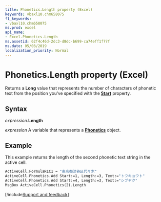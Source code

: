 ```yaml
---
title: Phonetics.Length property (Excel)
keywords: vbaxl10.chm658075
f1_keywords:
- vbaxl10.chm658075
ms.prod: excel
api_name:
- Excel.Phonetics.Length
ms.assetid: 62f4c46d-2dc3-d8dc-b699-ca74eff1f77f
ms.date: 05/03/2019
localization_priority: Normal
---
```



# Phonetics.Length property (Excel)

Returns a **Long** value that represents the number of characters of phonetic text from the position you've specified with the **[Start](Excel.Phonetics.Start.md)** property.


## Syntax

_expression_.**Length**

_expression_ A variable that represents a **[Phonetics](Excel.Phonetics.md)** object.


## Example

This example returns the length of the second phonetic text string in the active cell.

```vb
ActiveCell.FormulaR1C1 = "東京都渋谷区代々木" 
ActiveCell.Phonetics.Add Start:=1, Length:=3, Text:="トウキョウト" 
ActiveCell.Phonetics.Add Start:=4, Length:=3, Text:="シブヤク" 
MsgBox ActiveCell.Phonetics(2).Length
```




[!include[Support and feedback](~/includes/feedback-boilerplate.md)]